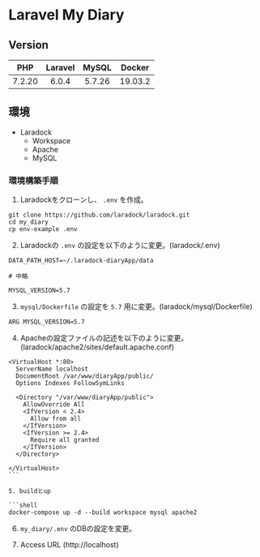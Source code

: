 # Laravel My Diary

## Version

| PHP        | Laravel     | MySQL        | Docker       |  
|:----------:|:-----------:|:------------:|:------------:|  
| 7.2.20     | 6.0.4      | 5.7.26       | 19.03.2      |  


## 環境

- Laradock  
    - Workspace  
    - Apache  
    - MySQL  


### 環境構築手順

1. Laradockをクローンし、 `.env` を作成。  

```shell
git clone https://github.com/laradock/laradock.git
cd my_diary
cp env-example .env
```

2. Laradockの `.env` の設定を以下のように変更。(laradock/.env)  


```text
DATA_PATH_HOST=~/.laradock-diaryApp/data

# 中略

MYSQL_VERSION=5.7
```

3. `mysql/Dockerfile` の設定を `5.7` 用に変更。(laradock/mysql/Dockerfile)  


```text
ARG MYSQL_VERSION=5.7
```

4. Apacheの設定ファイルの記述を以下のように変更。(laradock/apache2/sites/default.apache.conf)  ​

```text
<VirtualHost *:80>
  ServerName localhost
  DocumentRoot /var/www/diaryApp/public/
  Options Indexes FollowSymLinks

  <Directory "/var/www/diaryApp/public">
    AllowOverride All
    <IfVersion < 2.4>
      Allow from all
    </IfVersion>
    <IfVersion >= 2.4>
      Require all granted
    </IfVersion>
  </Directory>

</VirtualHost>
```​

5. buildとup  

```shell
docker-compose up -d --build workspace mysql apache2
```

6. `my_diary/.env` のDBの設定を変更。  

7. Access URL (http://localhost)